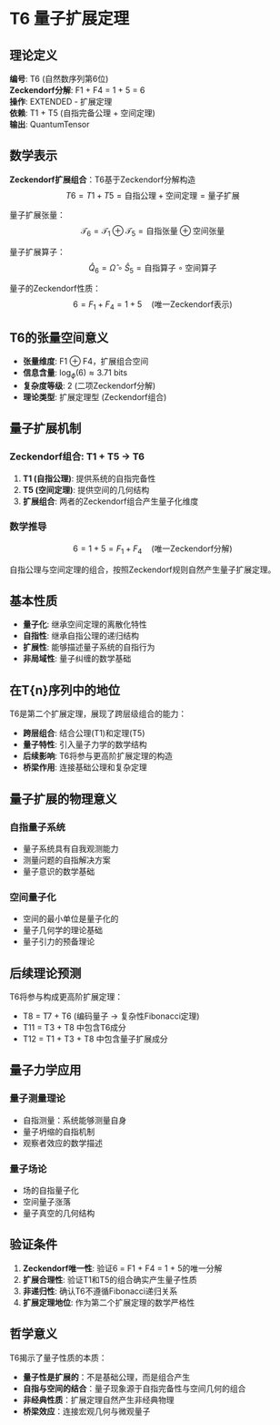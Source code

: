 # T6 量子扩展定理

## 理论定义
**编号**: T6 (自然数序列第6位)  
**Zeckendorf分解**: F1 + F4 = 1 + 5 = 6  
**操作**: EXTENDED - 扩展定理  
**依赖**: T1 + T5 (自指完备公理 + 空间定理)  
**输出**: QuantumTensor  

## 数学表示
**Zeckendorf扩展组合**：T6基于Zeckendorf分解构造
$$T6 = T1 + T5 = \text{自指公理} + \text{空间定理} = \text{量子扩展}$$

量子扩展张量：
$$\mathcal{T}_6 = \mathcal{T}_1 \oplus \mathcal{T}_5 = \text{自指张量} \oplus \text{空间张量}$$

量子扩展算子：
$$\hat{Q}_6 = \hat{\Omega} \circ \hat{S}_5 = \text{自指算子} \circ \text{空间算子}$$

量子的Zeckendorf性质：
$$6 = F_1 + F_4 = 1 + 5 \quad (\text{唯一Zeckendorf表示})$$

## T6的张量空间意义
- **张量维度**: F1 ⊕ F4，扩展组合空间
- **信息含量**: $\log_\phi(6) \approx 3.71$ bits
- **复杂度等级**: 2 (二项Zeckendorf分解)
- **理论类型**: 扩展定理型 (Zeckendorf组合)

## 量子扩展机制

### Zeckendorf组合: T1 + T5 → T6
1. **T1 (自指公理)**: 提供系统的自指完备性
2. **T5 (空间定理)**: 提供空间的几何结构  
3. **扩展组合**: 两者的Zeckendorf组合产生量子化维度

### 数学推导
$$6 = 1 + 5 = F_1 + F_4 \quad (\text{唯一Zeckendorf分解})$$

自指公理与空间定理的组合，按照Zeckendorf规则自然产生量子扩展定理。

## 基本性质
- **量子化**: 继承空间定理的离散化特性
- **自指性**: 继承自指公理的递归结构
- **扩展性**: 能够描述量子系统的自指行为
- **非局域性**: 量子纠缠的数学基础

## 在T{n}序列中的地位
T6是第二个扩展定理，展现了跨层级组合的能力：
- **跨层组合**: 结合公理(T1)和定理(T5)
- **量子特性**: 引入量子力学的数学结构
- **后续影响**: T6将参与更高阶扩展定理的构造
- **桥梁作用**: 连接基础公理和复杂定理

## 量子扩展的物理意义

### 自指量子系统
- 量子系统具有自我观测能力
- 测量问题的自指解决方案
- 量子意识的数学基础

### 空间量子化
- 空间的最小单位是量子化的
- 量子几何学的理论基础
- 量子引力的预备理论

## 后续理论预测
T6将参与构成更高阶扩展定理：
- T8 = T7 + T6 (编码量子 → 复杂性Fibonacci定理)
- T11 = T3 + T8 中包含T6成分
- T12 = T1 + T3 + T8 中包含量子扩展成分

## 量子力学应用

### 量子测量理论
- 自指测量：系统能够测量自身
- 量子坍缩的自指机制
- 观察者效应的数学描述

### 量子场论
- 场的自指量子化
- 空间量子涨落
- 量子真空的几何结构

## 验证条件
1. **Zeckendorf唯一性**: 验证6 = F1 + F4 = 1 + 5的唯一分解
2. **扩展合理性**: 验证T1和T5的组合确实产生量子性质
3. **非递归性**: 确认T6不遵循Fibonacci递归关系
4. **扩展定理地位**: 作为第二个扩展定理的数学严格性

## 哲学意义
T6揭示了量子性质的本质：
- **量子性是扩展的**：不是基础公理，而是组合产生
- **自指与空间的结合**：量子现象源于自指完备性与空间几何的组合
- **非经典性质**：扩展定理自然产生非经典物理
- **桥梁效应**：连接宏观几何与微观量子